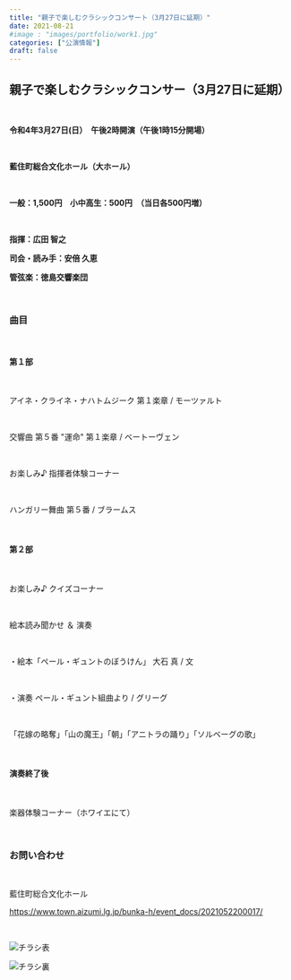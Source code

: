 ```yaml
---
title: "親子で楽しむクラシックコンサート（3月27日に延期）"
date: 2021-08-21
#image : "images/portfolio/work1.jpg"
categories: ["公演情報"]
draft: false
---
```


## 親子で楽しむクラシックコンサー（3月27日に延期）

<br/>

**令和4年3月27日(日）　午後2時開演（午後1時15分開場）**

<br/>

**藍住町総合文化ホール（大ホール）**

<br/>

**一般：1,500円　小中高生：500円　（当日各500円増）**

<br/>

**指揮：広田 智之**

**司会・読み手：安倍 久恵**

**管弦楽：徳島交響楽団**

<br/>

### 曲目

<br/>

#### 第１部

<br/>

アイネ・クライネ・ナハトムジーク 第１楽章 / モーツァルト

<br/>

交響曲 第５番 "運命" 第１楽章 / ベートーヴェン

<br/>

お楽しみ♪ 指揮者体験コーナー

<br/>

ハンガリー舞曲 第５番 / ブラームス

<br/>

#### 第２部

<br/>

お楽しみ♪ クイズコーナー

<br/>

絵本読み聞かせ ＆ 演奏

<br/>

・絵本「ペール・ギュントのぼうけん」 大石 真 / 文

<br/>

・演奏 ペール・ギュント組曲より / グリーグ

<br/>

「花嫁の略奪」「山の魔王」「朝」「アニトラの踊り」「ソルベーグの歌」

<br/>

#### 演奏終了後

<br/>

楽器体験コーナー（ホワイエにて）

<br/>

### お問い合わせ

<br/>

藍住町総合文化ホール 

https://www.town.aizumi.lg.jp/bunka-h/event_docs/2021052200017/

<br/>

![チラシ表](/images/news/2021-summer-concert-front.jpg)

![チラシ裏](/images/news/2021-summer-concert-back.jpg)
